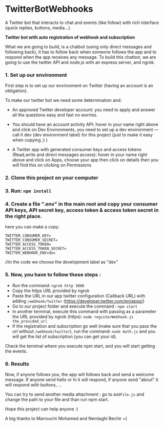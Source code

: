 # TwitterBotWebhooks

A Twitter bot that interacts to chat and events (like follow) with rich interface (quick replies, buttons, media...).

**Twitter bot with auto registration of webhook and subscription**
 
What we are going to build, is a chatbot (using only direct messages and following back),
it has to follow back when someone follows the app and to respond when the app receives any message.
To build this chatbot, we are going to use the twitter API and node.js with an express server, and ngrok.
 
### 1. Set up our environment 
 
First step is to set up our environment on Twitter (having an account is an obligation).

To make our twitter bot we need some determination and:

* An approved Twitter developer account: you need to apply and answer all the questions easy and fast no worries.

* You should have an account activity API: hover in your name right above and click on Dev Environments, 
you need to set up a dev environment — call it dev (dev environment label) for this project (just to make it easy when copying ;) ) 

* A Twitter app with generated consumer keys and access tokens (Read,write and direct messages access): 
hover in your name right above and click on Apps, choose your app then click on details then you will find this on clicking on Permissions 

### 2. Clone this project on your computer

### 3. Run: `npm install`

### 4. Create a file ".env" in the main root and copy your consumer API keys, API secret key, access token & access token secret in the right place. 

here you can make a copy: 

```
TWITTER_CONSUMER_KEY=
TWITTER_CONSUMER_SECRET=
TWITTER_ACCESS_TOKEN=
TWITTER_ACCESS_TOKEN_SECRET=
TWITTER_WEBHOOK_ENV=dev
```

//in the code we choose the development label as "dev"

### 5. Now, you have to follow those steps : 
 
* Run the command: `ngrok http 3000`
* Copy the https URL provided by ngrok 
* Paste the URL in our app twitter configuration (Callback URL) with adding `/webhook/twitter` (https://developer.twitter.com/en/apps/)
* Go to our project folder and execute the command : `npm start`
* In another terminal, execute this command with passing as a parameter the URL provided by ngrok (https): `node registerWebhook.js the_provided_url`
* If the registration and subscription go well (make sure that you pass the url without `/webhook/twitter`), run the command: `node Auth.js` and you will get the list of subscription (you can get your id).

Check the terminal where you execute npm start, and you will start getting the events.

### 6. Results

Now, if anyone follows you, the app will follows back and send a welcome message. 
If anyone send hello or hi it will respond, if anyone send "about" it will respond with buttons, ...

You can try to send another media attachment : go to `AddFile.js` and change the path to your file and than run npm start.

Hope this project can help anyone :)

A big thanks to Marrouchi Mohamed and Nemlaghi Bechir =) 
